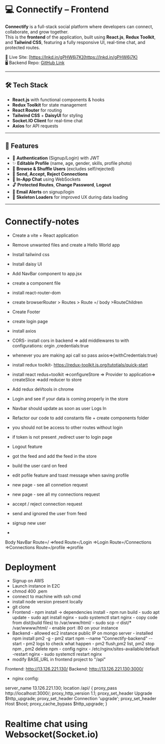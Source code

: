 # 💻 Connectify – Frontend

**Connectify** is a full-stack social platform where developers can connect, collaborate, and grow together.  
This is the **frontend** of the application, built using **React.js**, **Redux Toolkit**, and **Tailwind CSS**, featuring a fully responsive UI, real-time chat, and protected routes.

🔗 Live Site: [https://lnkd.in/gPHW6j7K](https://lnkd.in/gPHW6j7K)  
🖥️ Backend Repo: [GitHub Link](https://lnkd.in/giBWPYPp)

---

## 🛠️ Tech Stack

- **React.js** with functional components & hooks
- **Redux Toolkit** for state management
- **React Router** for routing
- **Tailwind CSS** + **DaisyUI** for styling
- **Socket.IO Client** for real-time chat
- **Axios** for API requests

---

## 🎯 Features

- 🔐 **Authentication** (Signup/Login) with JWT
- ✨ **Editable Profile** (name, age, gender, skills, profile photo)
- 🔄 **Browse & Shuffle Users** (excludes self/rejected)
- 🤝 **Send, Accept, Reject Connections**
- 💬 **In-App Chat** using WebSockets
- 🔓 **Protected Routes**, **Change Password**, **Logout**
- 📨 **Email Alerts** on signup/login
- 🦴 **Skeleton Loaders** for improved UX during data loading

---
















































# Connectify-notes 
- Create a vite + React application
- Remove unwanted files and create a Hello World app
- Install tailwind css
- Install daisy UI
- Add NavBar component to app.jsx
- create a component file 
- install react-router-dom
- create browserRouter > Routes > Route =/ body >RouteChildren
- Create Footer
- create login page
- install axios
- CORS- install cors in backend => add middlewares to with configurations: orgin ,credentials:true
-  whenever you are making api call so pass axios=>{withCredentials:true}

- install redux toolkit- https://redux-toolkit.js.org/tutotials/quick-start

- install react redus+toolkit =>configureStore => Provider to application=> createSlice =>add reducer to store

- Add redux deVtools in chrome
- Login and see if your data is coming properly in the store
- Navbar should update as soon as user Logs In
- Refactor our code to add constants file + create components folder
- you should not be access to other routes without login
- if token is not present ,redirect user to login page
- Logout feature
- got the feed and add the feed in the store
- build the user card on feed
- edit pofile feature and toast message when saving profile
-  new page - see all connetion request
- new page - see all my connections request
- accept / reject connection request
- send and ignored the user from feed
- signup new user
- 













Body
    NavBar
    Route=/   =>feed
    Route=/Login   =>Login
    Route=/Connections   =>Connections
    Route=/profile  =>profile
    


# Deployment

- Signup on AWS
- Launch instance in E2C
- chmod 400 <secret>.pem
- connect to machine with ssh cmd
- install node version present locally
- git clone
- Frontend
      - npm install -> dependencies install
      - npm run build
      - sudo apt update
      - sudo apt install nginx
      - sudo systemctl start nginx
      - copy code from dist(build files) to /var/www/html/
      - sudo scp -r dist/* /var/wwww/html/
      - enable port :80 on your instance
- Backend
      - allowed ec2 instance public IP on mongo server 
      - installed  npm install pm2 -g
      - pm2 start npm --name "Connectify-backend" -- start
      - pm2 logs to check what happen
      - pm2 flush,pm2 list, pm2 stop npm , pm2 delete npm
      - config nginx - /etc/nginx/sites-available/default
      -restart nginx - sudo systemctl restart nginx
- modify BASE_URL in frontend project to "/api"






Frontend: http://13.126.221.130/
Backend: http://13.126.221.130:3000/


- nginx config:

server_name 13.126.221.130;
 location /api/ {
        proxy_pass http://localhost:3000/;
        proxy_http_version 1.1;
        proxy_set_header Upgrade $http_upgrade;
        proxy_set_header Connection 'upgrade';
        proxy_set_header Host $host;
        proxy_cache_bypass $http_upgrade;
    }


# Realtime chat using Websocket(Socket.io)
